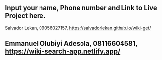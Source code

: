 ## Input your name, Phone number and Link to Live Project here.

Salvador Lekan, 09056027157, https://salvadorlekan.github.io/wiki-get/
## Emmanuel Olubiyi Adesola, 08116604581, https://wiki-search-app.netlify.app/
